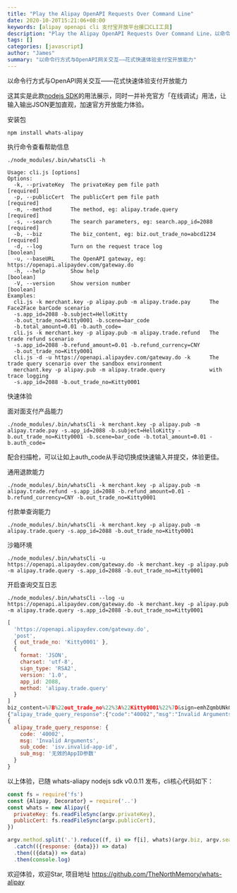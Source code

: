 ```yaml
---
title: "Play the Alipay OpenAPI Requests Over Command Line"
date: 2020-10-20T15:21:06+08:00
keywords: [alipay openapi cli 支付宝开放平台接口CLI工具]
description: "Play the Alipay OpenAPI Requests Over Command Line，以命令行方式与OpenAPI网关交互——花式快速体验支付开放能力"
tags: []
categories: [javascript]
author: "James"
summary: "以命令行方式与OpenAPI网关交互——花式快速体验支付宝开放能力"
---
```


以命令行方式与OpenAPI网关交互——花式快速体验支付开放能力

这其实是此款[nodejs SDK](https://github.com/TheNorthMemory/whats-alipay)的用法展示，同时一并补充官方「在线调试」用法，让输入输出JSON更加直观，加速官方开放能力体验。


安装包


`npm install whats-alipay`

执行命令查看帮助信息

`./node_modules/.bin/whatsCli -h`

```
Usage: cli.js [options]
Options:
  -k, --privateKey  The privateKey pem file path                                                              [required]
  -p, --publicCert  The publicCert pem file path                                                              [required]
  -m, --method      The method, eg: alipay.trade.query                                                        [required]
  -s, --search      The search parameters, eg: search.app_id=2088                                             [required]
  -b, --biz         The biz_content, eg: biz.out_trade_no=abcd1234                                            [required]
  -d, --log         Turn on the request trace log                                                              [boolean]
  -u, --baseURL     The OpenAPI gateway, eg: https://openapi.alipaydev.com/gateway.do
  -h, --help        Show help                                                                                  [boolean]
  -V, --version     Show version number                                                                        [boolean]
Examples:
  cli.js -k merchant.key -p alipay.pub -m alipay.trade.pay      The Face2Face barCode scenario
  -s.app_id=2088 -b.subject=HelloKitty
  -b.out_trade_no=Kitty0001 -b.scene=bar_code
  -b.total_amount=0.01 -b.auth_code=
  cli.js -k merchant.key -p alipay.pub -m alipay.trade.refund   The trade refund scenario
  -s.app_id=2088 -b.refund_amount=0.01 -b.refund_currency=CNY
  -b.out_trade_no=Kitty0001
  cli.js -d -u https://openapi.alipaydev.com/gateway.do -k      The trade query scenario over the sandbox environment
  merchant.key -p alipay.pub -m alipay.trade.query              with trace logging
  -s.app_id=2088 -b.out_trade_no=Kitty0001
```

快速体验

面对面支付产品能力

`
./node_modules/.bin/whatsCli -k merchant.key -p alipay.pub -m alipay.trade.pay -s.app_id=2088 -b.subject=HelloKitty -b.out_trade_no=Kitty0001 -b.scene=bar_code -b.total_amount=0.01 -b.auth_code=
`

配合扫描枪，可以让如上auth_code从手动切换成快速输入并提交，体验更佳。

通用退款能力


`./node_modules/.bin/whatsCli -k merchant.key -p alipay.pub -m alipay.trade.refund -s.app_id=2088 -b.refund_amount=0.01 -b.refund_currency=CNY -b.out_trade_no=Kitty0001`


付款单查询能力

`./node_modules/.bin/whatsCli -k merchant.key -p alipay.pub -m alipay.trade.query -s.app_id=2088 -b.out_trade_no=Kitty0001`

沙箱环境

`./node_modules/.bin/whatsCli -u https://openapi.alipaydev.com/gateway.do -k merchant.key -p alipay.pub -m alipay.trade.query -s.app_id=2088 -b.out_trade_no=Kitty0001`

开启查询交互日志

`./node_modules/.bin/whatsCli --log -u https://openapi.alipaydev.com/gateway.do -k merchant.key -p alipay.pub -m alipay.trade.query -s.app_id=2088 -b.out_trade_no=Kitty0001`

```javascript
[
  'https://openapi.alipaydev.com/gateway.do',
  'post',
  { out_trade_no: 'Kitty0001' },
  {
    format: 'JSON',
    charset: 'utf-8',
    sign_type: 'RSA2',
    version: '1.0',
    app_id: 2088,
    method: 'alipay.trade.query'
  }
]
biz_content=%7B%22out_trade_no%22%3A%22Kitty0001%22%7D&sign=emhZqmbUNkGWoCwxcalzr9gF9ZQ6IjqdbStC32S4DnJw4Z15omMDghCs58LF%2Bb1alNeOKrS5YIH2ISx23ZuD50GeCIWy3nXUaaouwdIih38dtFKb6jqkBfhiiFs1V1%2FGg91gjc83PboBQB3thmmll2zILkWuPYQoz964wnR%2FJ04Wx%2FBsIHlzD0Tr2bhur%2B5lE0Ldg2EzYm%2FyLN7yKUaIAHmjpHMbWwQ2EQrEsic6qpRNqjHJ7Tmp9k6kGfndkT06r1Mpe2WxSh6fabDi%2Beh1CX%2BXnS8KX4Umeg%2F0swfaAEb9GbnKgeLgp43eUj9S0KbtG8wvFSA%2FqUkhWfXoh8Cicw%3D%3D
{"alipay_trade_query_response":{"code":"40002","msg":"Invalid Arguments","sub_code":"isv.invalid-app-id","sub_msg":"无效的AppID参数"}}
{
  alipay_trade_query_response: {
    code: '40002',
    msg: 'Invalid Arguments',
    sub_code: 'isv.invalid-app-id',
    sub_msg: '无效的AppID参数'
  }
}
```

以上体验，已随 whats-aliapy nodejs sdk v0.0.11 发布，cli核心代码如下：

```javascript
const fs = require('fs')
const {Alipay, Decorator} = require('..')
const whats = new Alipay({
  privateKey: fs.readFileSync(argv.privateKey),
  publicCert: fs.readFileSync(argv.publicCert),
})

argv.method.split('.').reduce((f, i) => f[i], whats)(argv.biz, argv.search)
  .catch(({response: {data}}) => data)
  .then(({data}) => data)
  .then(console.log)
```

欢迎体验，欢迎Star, 项目地址 https://github.com/TheNorthMemory/whats-alipay
